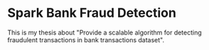 # Spark Bank Fraud Detection

This is my thesis about "Provide a scalable algorithm for detecting fraudulent transactions in bank transactions dataset". 